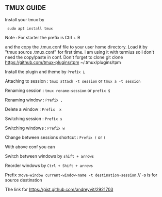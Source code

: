## TMUX GUIDE
Install your tmux by

     sudo apt install tmux

Note : For starter the prefix is Ctrl + B

and the copy the .tmux.conf file to your user home directory.
Load it by "tmux source .tmux.conf" for first time.
I am using it with termius so i don't need the copy/paste in conf.
Don't forget to clone git clone https://github.com/tmux-plugins/tpm ~/.tmux/plugins/tpm

Install the plugin and theme by `Prefix L`

Attaching to session : `tmux attach -t session` or `tmux a -t session`

Renaming session : `tmux rename-session` or `prefix $`

Renaming window : `Prefix ,`

Delete a window : `Prefix  x`

Switching session : `Prefix s`

Switching windows : `Prefix w`

Change between sessions shortcut : `Prefix (` or `)`


With above conf you can

Switch between windows by `shift + arrows`

Reorder windows by `Ctrl + Shift + arrows`


Prefix :`move-window current-window-name -t destination-session`  // -s is for source destination


The link for https://gist.github.com/andreyvit/2921703
